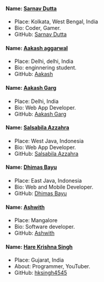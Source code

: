 #### Name: [Sarnav Dutta](https://github.com/sarnav98)
- Place: Kolkata, West Bengal, India
- Bio: Coder, Gamer.
- GitHub: [Sarnav Dutta](https://github.com/sarnav98)

#### Name: [Aakash aggarwal](https://github.com/asquaree)
- Place: Delhi, delhi, India
- Bio: enginnering student.
- GitHub: [Aakash](https://github.com/asquaree)

#### Name: [Aakash Garg](https://github.com/aakash01garg)
- Place: Delhi, India
- Bio: Web App Developer.
- GitHub: [Aakash Garg](https://github.com/aakash01garg)

#### Name: [Salsabila Azzahra](https://github.com/azzahra07)
- Place: West Java, Indonesia
- Bio: Web App Developer.
- GitHub: [Salsabila Azzahra](https://github.com/azzahra07)


#### Name: [Dhimas Bayu](https://github.com/bailram)
- Place: East Java, Indonesia
- Bio: Web and Mobile Developer.
- GitHub: [Dhimas Bayu](https://github.com/bailram)

#### Name: [Ashwith](https://github.com/ashwithpoojary98)
- Place: Mangalore
- Bio: Software developer.
- GitHub: [Ashwith](https://github.com/ashwithpoojary98)

#### Name: [Hare Krishna Singh](https://github.com/hksingh4545)
- Place: Gujarat, India
- About: Programmer, YouTuber.
- GitHub: [hksingh4545](https://github.com/hksingh4545)
